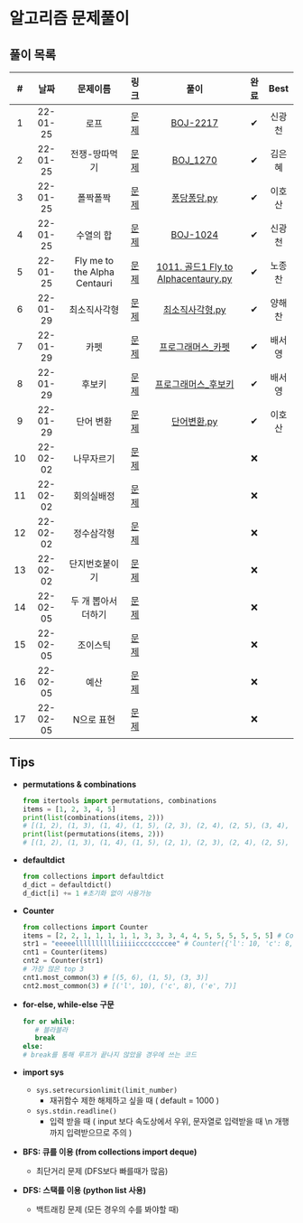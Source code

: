 # 알고리즘 문제풀이

## 풀이 목록

| # | 날짜 | 문제이름 | 링크 | 풀이 | 완료 | Best |
| :-: | :------: | :--------------------------: | :--------------------------------------------------------------: | :----------------------------------------------------------------------------------------------------------------------------------------------: | :--: | :----: |
| 1 | 22-01-25 | 로프 |  [문제](https://www.acmicpc.net/problem/2217)  |  [BOJ-2217](https://kdt-gitlab.elice.io/eunhyekim1223/codingtest-study/-/tree/master/GwangCheon/BOJ-2217)  | ✔ | 신광천 |
| 2 | 22-01-25 | 전쟁-땅따먹기 |  [문제](https://www.acmicpc.net/problem/1270)  |  [BOJ_1270](https://kdt-gitlab.elice.io/eunhyekim1223/codingtest-study/-/tree/master/eunhyekim/DAY_01/BOJ_1270)  | ✔ | 김은혜 |
| 3 | 22-01-25 | 폴짝폴짝 |  [문제](https://www.acmicpc.net/problem/1326)  |  [퐁당퐁당.py](https://kdt-gitlab.elice.io/eunhyekim1223/codingtest-study/-/blob/master/Hosan_Lee/Python_%ED%90%81%EB%8B%B9%ED%90%81%EB%8B%B9.py)  | ✔ | 이호산 |
| 4 | 22-01-25 | 수열의 합 |  [문제](https://www.acmicpc.net/problem/1024)  |  [BOJ-1024](https://kdt-gitlab.elice.io/eunhyekim1223/codingtest-study/-/tree/master/GwangCheon/BOJ-1024)  | ✔ | 신광천 |
| 5 | 22-01-25 | Fly me to the Alpha Centauri |  [문제](https://www.acmicpc.net/problem/1011)  |  [1011. 골드1 Fly to Alphacentaury.py](https://kdt-gitlab.elice.io/eunhyekim1223/codingtest-study/-/blob/master/Nojongchan/1011.%20%EA%B3%A8%EB%93%9C1%20Fly%20to%20Alphacentaury.py)  | ✔ | 노종찬 |
| 6 | 22-01-29 | 최소직사각형 |  [문제](https://programmers.co.kr/learn/courses/30/lessons/86491)  |  [최소직사각형.py](https://kdt-gitlab.elice.io/eunhyekim1223/codingtest-study/-/blob/master/haechan/1%EC%A3%BC%EC%B0%A8-2/%EC%B5%9C%EC%86%8C%EC%A7%81%EC%82%AC%EA%B0%81%ED%98%95.py)  | ✔ | 양해찬 |
| 7 | 22-01-29 | 카펫 |  [문제](https://programmers.co.kr/learn/courses/30/lessons/42842)  |  [프로그래머스_카펫](https://kdt-gitlab.elice.io/eunhyekim1223/codingtest-study/-/tree/master/seoyoung/%ED%94%84%EB%A1%9C%EA%B7%B8%EB%9E%98%EB%A8%B8%EC%8A%A4_%EC%B9%B4%ED%8E%AB)  | ✔ | 배서영 |
| 8 | 22-01-29 | 후보키 |  [문제](https://programmers.co.kr/learn/courses/30/lessons/42890)  |  [프로그래머스_후보키](https://kdt-gitlab.elice.io/eunhyekim1223/codingtest-study/-/tree/master/seoyoung/%ED%94%84%EB%A1%9C%EA%B7%B8%EB%9E%98%EB%A8%B8%EC%8A%A4_%ED%9B%84%EB%B3%B4%ED%82%A4)  | ✔ | 배서영 |
| 9 | 22-01-29 | 단어 변환 |  [문제](https://programmers.co.kr/learn/courses/30/lessons/43163)  |  [단어변환.py](https://kdt-gitlab.elice.io/eunhyekim1223/codingtest-study/-/blob/master/Hosan_Lee/%EB%8B%A8%EC%96%B4%EB%B3%80%ED%99%98.py)  | ✔ | 이호산 |
| 10 | 22-02-02 | 나무자르기 |  [문제](https://www.acmicpc.net/problem/2805)  |  []() | ❌ |  |
| 11 | 22-02-02 | 회의실배정 |  [문제](https://www.acmicpc.net/problem/1931)  |  []() | ❌ |  |
| 12 | 22-02-02 | 정수삼각형 |  [문제](https://www.acmicpc.net/problem/1932)  |  []() | ❌ |  |
| 13 | 22-02-02 | 단지번호붙이기 |  [문제](https://www.acmicpc.net/problem/2667)  |  []() | ❌ |  |
| 14 | 22-02-05 | 두 개 뽑아서 더하기 |  [문제](https://programmers.co.kr/learn/courses/30/lessons/68644)  |  []() | ❌ |  |
| 15 | 22-02-05 | 조이스틱 |  [문제](https://programmers.co.kr/learn/courses/30/lessons/42860)  |  []() | ❌ |  |
| 16 | 22-02-05 | 예산 |  [문제](https://programmers.co.kr/learn/courses/30/lessons/12982)  |  []() | ❌ |  |
| 17 | 22-02-05 | N으로 표현 |  [문제](https://programmers.co.kr/learn/courses/30/lessons/42895)  |  []() | ❌ |  |

## Tips

- **permutations & combinations**
  ```python
  from itertools import permutations, combinations
  items = [1, 2, 3, 4, 5]
  print(list(combinations(items, 2)))
  # [(1, 2), (1, 3), (1, 4), (1, 5), (2, 3), (2, 4), (2, 5), (3, 4), (3, 5), (4, 5)]
  print(list(permutations(items, 2)))
  # [(1, 2), (1, 3), (1, 4), (1, 5), (2, 1), (2, 3), (2, 4), (2, 5), (3, 1), (3, 2), (3, 4), (3, 5), (4, 1), (4, 2), (4, 3), (4, 5), (5, 1), (5, 2), (5, 3), (5, 4)]
  ```

- **defaultdict**
  ```python
  from collections import defaultdict
  d_dict = defaultdict()
  d_dict[i] += 1 #초기화 없이 사용가능
  ```

- **Counter**
  ```python
  from collections import Counter
  items = [2, 2, 1, 1, 1, 1, 1, 3, 3, 3, 4, 4, 5, 5, 5, 5, 5, 5] # Counter({5: 6, 1: 5, 3: 3, 2: 2, 4: 2})
  str1 = "eeeeelllllllllliiiiiccccccccee" # Counter({'l': 10, 'c': 8, 'e': 7, 'i': 5})
  cnt1 = Counter(items)
  cnt2 = Counter(str1)
  # 가장 많은 top 3
  cnt1.most_common(3) # [(5, 6), (1, 5), (3, 3)]
  cnt2.most_common(3) # [('l', 10), ('c', 8), ('e', 7)]
  ```

- **for-else, while-else 구문**
  ```python
  for or while:
     # 블라블라
     break
  else:
  # break를 통해 루프가 끝나지 않았을 경우에 쓰는 코드
  ```

- **import sys**
  - `sys.setrecursionlimit(limit_number)`
    - 재귀함수 제한 해제하고 싶을 때 ( default = 1000 )
  - `sys.stdin.readline()`
    - 입력 받을 때 ( input 보다 속도상에서 우위, 문자열로 입력받을 때 \n 개행까지 입력받으므로 주의 )  


- **BFS: 큐를 이용 (from collections import deque)**
  - 최단거리 문제 (DFS보다 빠를때가 많음)  
  
- **DFS: 스택를 이용 (python list 사용)**
  - 백트래킹 문제 (모든 경우의 수를 봐야할 때)  
